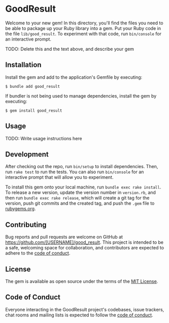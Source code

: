 # GoodResult

Welcome to your new gem! In this directory, you'll find the files you need to be able to package up your Ruby library into a gem. Put your Ruby code in the file `lib/good_result`. To experiment with that code, run `bin/console` for an interactive prompt.

TODO: Delete this and the text above, and describe your gem

## Installation

Install the gem and add to the application's Gemfile by executing:

    $ bundle add good_result

If bundler is not being used to manage dependencies, install the gem by executing:

    $ gem install good_result

## Usage

TODO: Write usage instructions here

## Development

After checking out the repo, run `bin/setup` to install dependencies. Then, run `rake test` to run the tests. You can also run `bin/console` for an interactive prompt that will allow you to experiment.

To install this gem onto your local machine, run `bundle exec rake install`. To release a new version, update the version number in `version.rb`, and then run `bundle exec rake release`, which will create a git tag for the version, push git commits and the created tag, and push the `.gem` file to [rubygems.org](https://rubygems.org).

## Contributing

Bug reports and pull requests are welcome on GitHub at https://github.com/[USERNAME]/good_result. This project is intended to be a safe, welcoming space for collaboration, and contributors are expected to adhere to the [code of conduct](https://github.com/[USERNAME]/good_result/blob/main/CODE_OF_CONDUCT.md).

## License

The gem is available as open source under the terms of the [MIT License](https://opensource.org/licenses/MIT).

## Code of Conduct

Everyone interacting in the GoodResult project's codebases, issue trackers, chat rooms and mailing lists is expected to follow the [code of conduct](https://github.com/[USERNAME]/good_result/blob/main/CODE_OF_CONDUCT.md).
